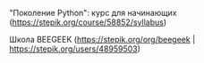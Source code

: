 "Поколение Python": курс для начинающих
(https://stepik.org/course/58852/syllabus)

Школа BEEGEEK
(https://stepik.org/org/beegeek | https://stepik.org/users/48959503)